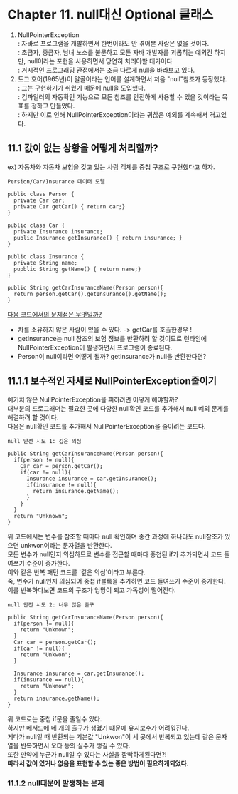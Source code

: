 <h1>Chapter 11. null대신 Optional 클래스</h1>

1) NullPointerException <br/>
 : 자바로 프로그램을 개발하면서 한번이라도 안 겪어본 사람은 없을 것이다.<br/>
 : 초급자, 중급자, 남녀 노소를 불문하고 모든 자바 개발자를 괴롭히는 예외긴 하지만, null이라는 포현을 사용하면서 당연히 치러야할 대가이다<br/>
 : 거시적인 프로그래밍 관점에서는 조금 다르게 null을 바라보고 있다.<br/>
2) 토그 호어(1965년)이 알골이라는 언어를 설계하면서 처음 "null"참조가 등장했다.<br/>
 : 그는 구현하기가 쉬웠기 때문에 null을 도입했다.<br/>
 : 컴파일러의 자동확인 기능으로 모든 참조를 안전하게 사용할 수 있을 것이라는 목표를 정하고 만들었다.<br/>
 : 하지만 이로 인해 NullPointerException이라는 귀찮은 예외를 계속해서 겪고있다.<br/>
 
<h2>11.1 값이 없는 상황을 어떻게 처리할까?</h2>
ex) 자동차와 자동차 보험을 갖고 있는 사람 객체를 중첩 구조로 구현했다고 하자.

```
Persion/Car/Insurance 데이터 모델

public class Person {
  private Car car;
  private Car getCar() { return car;}
}

public class Car {
  private Insurance insurance;
  public Insurance getInsurance() { return insurance; }
}

public class Insurance {
  private String name;
  pupblic String getName() { return name;} 
}

public String getCarInsuranceName(Person person){
  return person.getCar().getInsurance().getName();
} 
```
<u>다음 코드에서의 문제점은 무엇일까?</u>
- 차를 소유하지 않은 사람이 있을 수 있다. -> getCar를 호출한경우 !
- getInsurance는 null 참조의 보험 정보를 반환하려 할 것이므로 런타임에 NullPointerException이 발생하면서 프로그램이 종료된다.
- Person이 null이라면 어떻게 될까? getInsurance가 null을 반환한다면?

<h2>11.1.1 보수적인 자세로 NullPointerException줄이기</h2>
예기치 않은 NullPointerException을 피하려면 어떻게 해야할까?<br/>
대부분의 프로그래머는 필요한 곳에 다양한 null확인 코드를 추가해서 null 예외 문제를 해결하려 할 것이다.<br/>
다음은 null확인 코드를 추가해서 NullPointerException을 줄이려는 코드다.<br/>

```
null 안전 시도 1: 깊은 의심

public String getCarInsuranceName(Person person){
  if(person != null){
    Car car = person.getCar();
    if(car != null){
      Insurance insurance = car.getInsurance();
      if(insurance != null){
        return insurance.getName();
      }
    }
  }
  return "Unknown";
}
```
위 코드에서는 변수를 참조할 때마다 null 확인하며 중간 과정에 하나라도 null참조가 있으면 unkwon이라는 문자열을 반환한다.<br/>
모든 변수가 null인지 의심하므로 변수를 접근할 때마다 중첩된 if가 추가되면서 코드 들여쓰기 수준이 증가한다.<br/>
이와 같은 반복 패턴 코드를 '깊은 의심'이라고 부른다.<br/>
죽, 변수가 null인지 의심되어 중첩 if블록을 추가하면 코드 들여쓰기 수준이 증가한다.<br/>
이를 반복하다보면 코드의 구조가 엉망이 되고 가독성이 떨어진다.<br/>

```
null 안전 시도 2: 너무 많은 출구

public String getCarInsuranceName(Person person){
  if(person != null){
    return "Unknown";
  }
  Car car = person.getCar();
  if(car != null){
    return "Unkwon";
  }
  
  Insurance insurance = car.getInsurance();
  if(insurance == null){
    return "Unknown";
  }
  return insurance.getName();
}
```

위 코드로는 중첩 if문을 줄일수 있다.<br/>
하지만 메서드에 네 개의 출구가 생겼기 떄문에 유지보수가 어려워진다.<br/>
게다가 null일 때 반환되는 기본값 "Unkwon"이 세 곳에서 반복되고 있는데 같은 문자열을 반복하면서 오타 등의 실수가 생길 수 있다.<br/>
또한 만약에 누군가 null일 수 있다는 사실을 깜빡하게된다면?!<br/>
<b>따라서 값이 있거나 없음을 표현할 수 있는 좋은 방법이 필요하게되었다.</b><br/>

<h3>11.1.2 null때문에 발생하는 문제</

